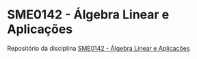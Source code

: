 # SME0142 - Álgebra Linear e Aplicações

Repositório da disciplina [SME0142 - Álgebra Linear e Aplicações](https://uspdigital.usp.br/jupiterweb/obterDisciplina?sgldis=SME0142&codcur=55041&codhab=0)
